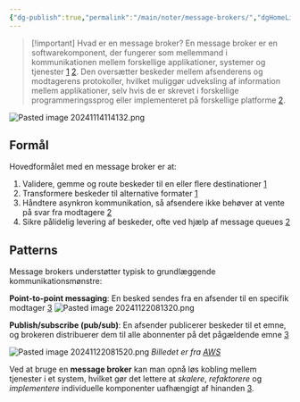```yaml
---
{"dg-publish":true,"permalink":"/main/noter/message-brokers/","dgHomeLink":"false","dgShowBacklinks":"false","dgShowLocalGraph":"false","dgShowFileTree":"false","dgEnableSearch":"false","dgShowToc":"false","created":"2024-11-13T08:04:32.981+01:00"}
---
```



> [!important] Hvad er en message broker?
> En message broker er en softwarekomponent, der fungerer som mellemmand i kommunikationen mellem forskellige applikationer, systemer og tjenester [1](https://en.wikipedia.org/wiki/Message_broker) [2](https://www.ibm.com/topics/message-brokers). Den oversætter beskeder mellem afsenderens og modtagerens protokoller, hvilket muliggør udveksling af information mellem applikationer, selv hvis de er skrevet i forskellige programmeringssprog eller implementeret på forskellige platforme [2](https://www.ibm.com/topics/message-brokers).

![Pasted image 20241114114132.png](/img/user/98_Images/Pasted%20image%2020241114114132.png)

## Formål
Hovedformålet med en message broker er at:

1. Validere, gemme og route beskeder til en eller flere destinationer [1](https://en.wikipedia.org/wiki/Message_broker)
2. Transformere beskeder til alternative formater [1](https://en.wikipedia.org/wiki/Message_broker)
3. Håndtere asynkron kommunikation, så afsendere ikke behøver at vente på svar fra modtagere [2](https://www.ibm.com/topics/message-brokers)
4. Sikre pålidelig levering af beskeder, ofte ved hjælp af message queues [2](https://www.ibm.com/topics/message-brokers)

## Patterns
Message brokers understøtter typisk to grundlæggende kommunikationsmønstre:

**Point-to-point messaging**: En besked sendes fra en afsender til en specifik modtager [3](https://www.bigtech.coach/system-components/what-is-a-message-broker)
![Pasted image 20241122081320.png](/img/user/Main/Images/Pasted%20image%2020241122081320.png)

**Publish/subscribe (pub/sub)**: En afsender publicerer beskeder til et emne, og brokeren distribuerer dem til alle abonnenter på det pågældende emne [3](https://www.bigtech.coach/system-components/what-is-a-message-broker)

![Pasted image 20241122081520.png](/img/user/Main/Images/Pasted%20image%2020241122081520.png)
*Billedet er fra [AWS](https://aws.amazon.com/what-is/pub-sub-messaging/)*

Ved at bruge en **message broker** kan man opnå løs kobling mellem tjenester i et system, hvilket gør det lettere at *skalere*, *refaktorere* og *implementere* individuelle komponenter uafhængigt af hinanden [3](https://www.bigtech.coach/system-components/what-is-a-message-broker).